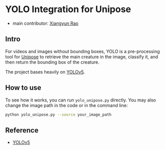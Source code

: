 # YOLO Integration for Unipose

+ main contributor: [Xiangyun Rao](https://github.com/xyrrrrrrrr)

## Intro

For videos and images without bounding boxes, YOLO is a pre-processing tool for [Unipose](https://github.com/Gennadiyev/unipose) to retrieve the main creature in the image, classify it, and then return the bounding box of the creature.

The project bases heavily on [YOLOv5](https://github.com/ultralytics/yolov5).

## How to use

To see how it works, you can run `yolo_unipose.py` directly. You may also change the image path in the code or in the command line:

```bash
python yolo_unipose.py --source your_image_path
```

## Reference

+ [YOLOv5](https://github.com/ultralytics/yolov5)

